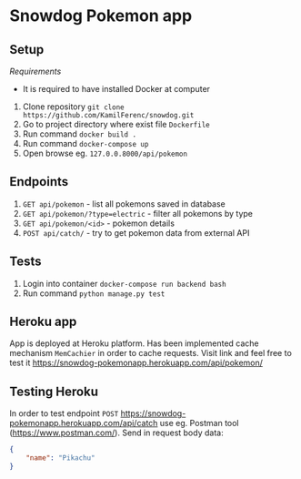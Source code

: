 # Snowdog Pokemon app

## Setup
*Requirements*
 - It is required to have installed Docker at computer

1) Clone repository `git clone https://github.com/KamilFerenc/snowdog.git`
2) Go to project directory where exist file `Dockerfile`
3) Run command `docker build .`
4) Run command `docker-compose up`
5) Open browse eg. `127.0.0.8000/api/pokemon`

## Endpoints
1) `GET api/pokemon` - list all pokemons saved in database
2) `GET api/pokemon/?type=electric` - filter all pokemons by type
3) `GET api/pokemon/<id>` - pokemon details
4) `POST api/catch/` - try to get pokemon data from external API

## Tests
1) Login into container `docker-compose run backend bash`
2) Run command `python manage.py test`

## Heroku app
App is deployed at Heroku platform. Has been implemented cache mechanism `MemCachier` in order to cache requests.
Visit link and feel free to test it https://snowdog-pokemonapp.herokuapp.com/api/pokemon/

## Testing Heroku
In order to test endpoint `POST` https://snowdog-pokemonapp.herokuapp.com/api/catch use eg. Postman tool (https://www.postman.com/). 
Send in request body data: 
```json
{
	"name": "Pikachu"
}
```
